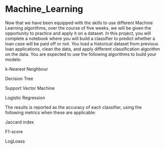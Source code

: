# Machine_Learning

Now that we have been equipped with the skills to use different Machine Learning algorithms, over the course of five weeks, we will be given the opportunity to practice and apply it on a dataset. In this project, you will complete a notebook where you will build a classifier to predict whether a loan case will be paid off or not. 
You load a historical dataset from previous loan applications, clean the data, and apply different classification algorithm on the data. You are expected to use the following algorithms to build your models:

k-Nearest Neighbour

Decision Tree

Support Vector Machine

Logistic Regression

The results is reported as the accuracy of each classifier, using the following metrics when these are applicable:

Jaccard index

F1-score

LogLoass

